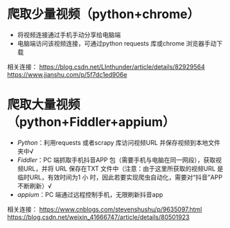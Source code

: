# 爬取少量视频（python+chrome）

- 将视频连接通过手机手动分享给电脑端
- 电脑端访问该视频连接，可通过python requests 库或chrome 浏览器手动下载

相关连接：
https://blog.csdn.net/LInthunder/article/details/82929564
https://www.jianshu.com/p/5f7dc1ed906e

# 爬取大量视频（python+Fiddler+appium）

- *Python*：利用requests 或者scrapy 库访问视频URL 并保存视频到本地文件夹中√
- *Fiddler*：PC 端抓取手机抖音APP 包（需要手机与电脑在同一网段），获取视频URL，并将
URL 保存在TXT 文件中（注意：由于这里所获取的视频URL 是临时URL，有效时间为1 小
时，因此若要实现爬虫自动化，需要对“抖音”APP 不断刷新）√
- *appium*：PC 端通过远程控制手机，无限刷新抖音app

相关连接：
https://www.cnblogs.com/stevenshushu/p/9635097.html
https://blog.csdn.net/weixin_41666747/article/details/80501923
